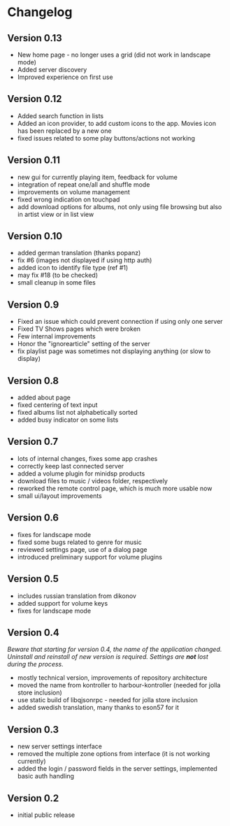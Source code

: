 # Changelog
## Version 0.13

* New home page - no longer uses a grid (did not work in landscape mode)
* Added server discovery
* Improved experience on first use

## Version 0.12

* Added search function in lists
* Added an icon provider, to add custom icons to the app. Movies icon has
been replaced by a new one
* fixed issues related to some play buttons/actions not working

## Version 0.11

* new gui for currently playing item, feedback for volume
* integration of repeat one/all and shuffle mode
* improvements on volume management
* fixed wrong indication on touchpad
* add download options for albums, not only using file browsing but
also in artist view or in list view

## Version 0.10

* added german translation (thanks popanz)
* fix #6 (images not displayed if using http auth)
* added icon to identify file type (ref #1)
* may fix #18 (to be checked)
* small cleanup in some files

## Version 0.9

* Fixed an issue which could prevent connection if using only one server
* Fixed TV Shows pages which were broken
* Few internal improvements
* Honor the "ignorearticle" setting of the server
* fix playlist page was sometimes not displaying anything (or slow to display)

## Version 0.8

* added about page
* fixed centering of text input
* fixed albums list not alphabetically sorted
* added busy indicator on some lists

## Version 0.7

* lots of internal changes, fixes some app crashes
* correctly keep last connected server
* added a volume plugin for minidsp products
* download files to music / videos folder, respectively
* reworked the remote control page, which is much more usable now
* small ui/layout improvements

## Version 0.6

* fixes for landscape mode
* fixed some bugs related to genre for music
* reviewed settings page, use of a dialog page
* introduced preliminary support for volume plugins

## Version 0.5

* includes russian translation from dikonov
* added support for volume keys
* fixes for landscape mode

## Version 0.4

*Beware that starting for version 0.4, the name of the application changed.
Uninstall and reinstall of new version is required. Settings are ***not***
lost during the process.*

* mostly technical version, improvements of repository architecture
* moved the name from kontroller to harbour-kontroller (needed for jolla store
inclusion)
* use static build of libqjsonrpc - needed for jolla store inclusion
* added swedish translation, many thanks to eson57 for it

## Version 0.3

* new server settings interface
* removed the multiple zone options from interface (it is not working
currently)
* added the login / password fields in the server settings, implemented
basic auth handling

## Version 0.2

* initial public release
